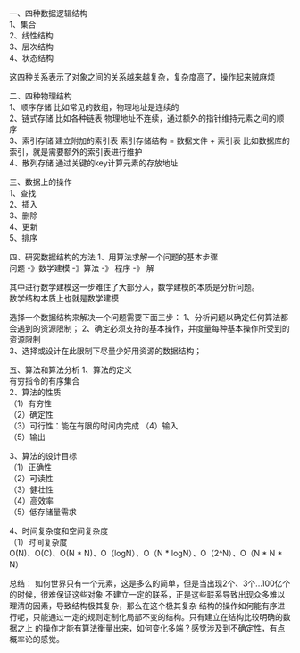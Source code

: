 一、四种数据逻辑结构  
1、集合  
2、线性结构  
3、层次结构  
4、状态结构  

这四种关系表示了对象之间的关系越来越复杂，复杂度高了，操作起来贼麻烦

二、四种物理结构  
1、顺序存储 比如常见的数组，物理地址是连续的  
2、链式存储 比如各种链表  物理地址不连续，通过额外的指针维持元素之间的顺序  
3、索引存储  建立附加的索引表 
索引存储结构 = 数据文件 + 索引表 比如数据库的索引，就是需要额外的索引表进行维护  
4、散列存储 通过关键的key计算元素的存放地址


三、数据上的操作  
1、查找  
2、插入  
3、删除  
4、更新  
5、排序  

四、研究数据结构的方法
1、用算法求解一个问题的基本步骤  
问题 -》数学建模 -》算法 -》 程序 -》 解

其中进行数学建模这一步难住了大部分人，数学建模的本质是分析问题。  
数学结构本质上也就是数学建模

选择一个数据结构来解决一个问题需要下面三步：
1、分析问题以确定任何算法都会遇到的资源限制； 
2、确定必须支持的基本操作，并度量每种基本操作所受到的资源限制  
3、选择或设计在此限制下尽量少好用资源的数据结构；

五、算法和算法分析
1、算法的定义  
有穷指令的有序集合  
2、算法的性质  
（1）有穷性  
（2）确定性  
（3）可行性：能在有限的时间内完成
（4）输入  
（5）输出

3、算法的设计目标  
（1）正确性  
（2）可读性  
（3）健壮性  
（4）高效率  
（5）低存储量需求

4、时间复杂度和空间复杂度  
（1）时间复杂度  
O(N)、O(C)、O(N * N)、O（logN）、O（N * logN）、O（2^N）、O（N * N * N）


总结：
如何世界只有一个元素，这是多么的简单，但是当出现2个、3个...100亿个的时候，很难保证这些对象
不建立一定的联系，正是这些联系导致出现众多难以理清的因素，导致结构极其复杂，那么在这个极其复杂
结构的操作如何能有序进行呢，只能通过一定的规则定制化局部不变的结构。只有建立在结构比较明确的数据之上
的操作才能有算法衡量出来，如何变化多端？感觉涉及到不确定性，有点概率论的感觉。
